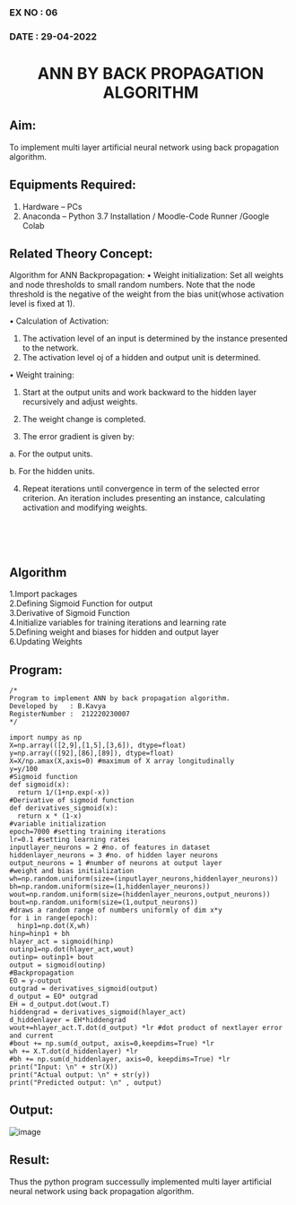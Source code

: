 ### EX NO : 06
### DATE  : 29-04-2022
# <p align="center"> ANN BY BACK PROPAGATION ALGORITHM </p>
## Aim:
   To implement multi layer artificial neural network using back propagation algorithm.
## Equipments Required:
1. Hardware – PCs
2. Anaconda – Python 3.7 Installation / Moodle-Code Runner /Google Colab

## Related Theory Concept:
Algorithm for ANN Backpropagation: 
• Weight initialization: 
        Set all weights and node thresholds to small random numbers. Note that the node threshold is the negative of the weight from the bias unit(whose activation level is fixed at 1). 
 
• Calculation of Activation: 
</br>
1.	The activation level of an input is determined by the instance presented to the network. 
2.	The activation level oj of a hidden and output unit is determined. 

• Weight training:

1.	Start at the output units and work backward to the hidden layer recursively and adjust weights. 

2.	The weight change is completed. 

3.	The error gradient is given by: 

a.	For the output units. 

b.	For the hidden units.

4.	Repeat iterations until convergence in term of the selected error criterion. An iteration includes presenting an instance, calculating activation and modifying weights. 

</br>
</br>
</br> 

## Algorithm
1.Import packages
</br>
2.Defining Sigmoid Function for output
</br>
3.Derivative of Sigmoid Function
</br>
4.Initialize variables for training iterations and learning rate
</br>
5.Defining weight and biases for hidden and output layer
</br>
6.Updating Weights

## Program:
```
/*
Program to implement ANN by back propagation algorithm.
Developed by   : B.Kavya
RegisterNumber :  212220230007
*/
```

```
import numpy as np
X=np.array(([2,9],[1,5],[3,6]), dtype=float)
y=np.array(([92],[86],[89]), dtype=float)
X=X/np.amax(X,axis=0) #maximum of X array longitudinally
y=y/100
#Sigmoid function
def sigmoid(x):
  return 1/(1+np.exp(-x))
#Derivative of sigmoid function
def derivatives_sigmoid(x):
  return x * (1-x)
#variable initialization
epoch=7000 #setting training iterations
lr=0.1 #setting learning rates
inputlayer_neurons = 2 #no. of features in dataset
hiddenlayer_neurons = 3 #no. of hidden layer neurons
output_neurons = 1 #number of neurons at output layer
#weight and bias initialization
wh=np.random.uniform(size=(inputlayer_neurons,hiddenlayer_neurons))
bh=np.random.uniform(size=(1,hiddenlayer_neurons))
wout=np.random.uniform(size=(hiddenlayer_neurons,output_neurons))
bout=np.random.uniform(size=(1,output_neurons))
#draws a random range of numbers uniformly of dim x*y
for i in range(epoch):
  hinp1=np.dot(X,wh)
hinp=hinp1 + bh
hlayer_act = sigmoid(hinp)
outinp1=np.dot(hlayer_act,wout)
outinp= outinp1+ bout
output = sigmoid(outinp)
#Backpropagation
EO = y-output
outgrad = derivatives_sigmoid(output)
d_output = EO* outgrad
EH = d_output.dot(wout.T)
hiddengrad = derivatives_sigmoid(hlayer_act)
d_hiddenlayer = EH*hiddengrad
wout+=hlayer_act.T.dot(d_output) *lr #dot product of nextlayer error and current
#bout += np.sum(d_output, axis=0,keepdims=True) *lr
wh += X.T.dot(d_hiddenlayer) *lr
#bh += np.sum(d_hiddenlayer, axis=0, keepdims=True) *lr
print("Input: \n" + str(X))
print("Actual output: \n" + str(y))
print("Predicted output: \n" , output)
```

## Output:
![image](https://user-images.githubusercontent.com/75235813/169483802-642971c1-23c2-44e5-91c1-d09263132d17.png)


## Result:
Thus the python program successully implemented multi layer artificial neural network using back propagation algorithm.
